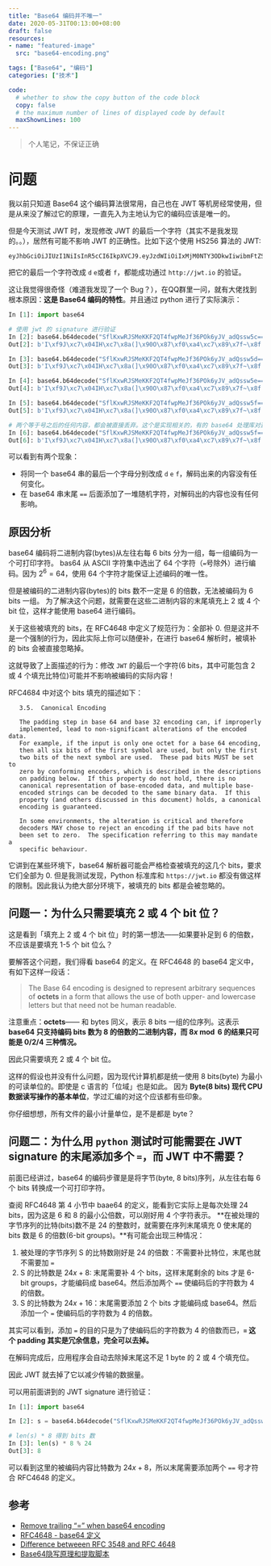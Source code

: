 ```yaml
---
title: "Base64 编码并不唯一"
date: 2020-05-31T00:13:00+08:00
draft: false
resources:
- name: "featured-image"
  src: "base64-encoding.png"

tags: ["Base64", "编码"]
categories: ["技术"]

code:
  # whether to show the copy button of the code block
  copy: false
  # the maximum number of lines of displayed code by default
  maxShownLines: 100
---
```


>个人笔记，不保证正确

# 问题

我以前只知道 Base64 这个编码算法很常用，自己也在 JWT 等机房经常使用，但是从来没了解过它的原理，一直先入为主地认为它的编码应该是唯一的。 

但是今天测试 JWT 时，发现修改 JWT 的最后一个字符（其实不是我发现的。。），居然有可能不影响 JWT 的正确性。比如下这个使用 HS256 算法的 JWT:

```
eyJhbGciOiJIUzI1NiIsInR5cCI6IkpXVCJ9.eyJzdWIiOiIxMjM0NTY3ODkwIiwibmFtZSI6IkpvaG4gRG9lIiwiaWF0IjoxNTE2MjM5MDIyfQ.SflKxwRJSMeKKF2QT4fwpMeJf36POk6yJV_adQssw5c
```

把它的最后一个字符改成 `d` `e`或者 `f`，都能成功通过 `http://jwt.io` 的验证。

这让我觉得很奇怪（难道我发现了一个 Bug？），在QQ群里一问，就有大佬找到根本原因：**这是 Base64 编码的特性**。并且通过 python 进行了实际演示：

```python
In [1]: import base64

# 使用 jwt 的 signature 进行验证
In [2]: base64.b64decode("SflKxwRJSMeKKF2QT4fwpMeJf36POk6yJV_adQssw5c==")
Out[2]: b'I\xf9J\xc7\x04IH\xc7\x8a(]\x90O\x87\xf0\xa4\xc7\x89\x7f~\x8f:N\xb2%V\x9dB\xcb0\xe5'

In [3]: base64.b64decode("SflKxwRJSMeKKF2QT4fwpMeJf36POk6yJV_adQssw5d==")
Out[3]: b'I\xf9J\xc7\x04IH\xc7\x8a(]\x90O\x87\xf0\xa4\xc7\x89\x7f~\x8f:N\xb2%V\x9dB\xcb0\xe5'

In [4]: base64.b64decode("SflKxwRJSMeKKF2QT4fwpMeJf36POk6yJV_adQssw5e==")
Out[4]: b'I\xf9J\xc7\x04IH\xc7\x8a(]\x90O\x87\xf0\xa4\xc7\x89\x7f~\x8f:N\xb2%V\x9dB\xcb0\xe5'

In [5]: base64.b64decode("SflKxwRJSMeKKF2QT4fwpMeJf36POk6yJV_adQssw5f==")
Out[5]: b'I\xf9J\xc7\x04IH\xc7\x8a(]\x90O\x87\xf0\xa4\xc7\x89\x7f~\x8f:N\xb2%V\x9dB\xcb0\xe5'

# 两个等于号之后的任何内容，都会被直接丢弃。这个是实现相关的，有的 base64 处理库对这种情况会报错。
In [6]: base64.b64decode("SflKxwRJSMeKKF2QT4fwpMeJf36POk6yJV_adQssw5f==fdf=df==dfd=fderwe=r")
Out[6]: b'I\xf9J\xc7\x04IH\xc7\x8a(]\x90O\x87\xf0\xa4\xc7\x89\x7f~\x8f:N\xb2%V\x9dB\xcb0\xe5'
```

可以看到有两个现象：

- 将同一个 base64 串的最后一个字母分别改成 `d` `e` `f`，解码出来的内容没有任何变化。
- 在 base64 串末尾 `==` 后面添加了一堆随机字符，对解码出的内容也没有任何影响。

## 原因分析

base64 编码将二进制内容(bytes)从左往右每 6 bits 分为一组，每一组编码为一个可打印字符。
bas64 从 ASCII 字符集中选出了 64 个字符（`=`号除外）进行编码。因为 $2^6=64$，使用 64 个字符才能保证上述编码的唯一性。

但是被编码的二进制内容(bytes)的 bits 数不一定是 6 的倍数，无法被编码为 6 bits 一组。
为了解决这个问题，就需要在这些二进制内容的末尾填充上 2 或 4 个 bit 位，这样才能使用 base64 进行编码。

关于这些被填充的 bits，在 RFC4648 中定义了规范行为：全部补 0.
但是这并不是一个强制的行为，因此实际上你可以随便补，在进行 base64 解析时，被填补的 bits 会被直接忽略掉。

这就导致了上面描述的行为：修改 `JWT` 的最后一个字符(6 bits，其中可能包含 2 或 4 个填充比特位)可能并不影响被编码的实际内容！

RFC4684 中对这个 bits 填充的描述如下：

```
   3.5.  Canonical Encoding

   The padding step in base 64 and base 32 encoding can, if improperly
   implemented, lead to non-significant alterations of the encoded data.
   For example, if the input is only one octet for a base 64 encoding,
   then all six bits of the first symbol are used, but only the first
   two bits of the next symbol are used.  These pad bits MUST be set to
   zero by conforming encoders, which is described in the descriptions
   on padding below.  If this property do not hold, there is no
   canonical representation of base-encoded data, and multiple base-
   encoded strings can be decoded to the same binary data.  If this
   property (and others discussed in this document) holds, a canonical
   encoding is guaranteed.

   In some environments, the alteration is critical and therefore
   decoders MAY chose to reject an encoding if the pad bits have not
   been set to zero.  The specification referring to this may mandate a
   specific behaviour.
```

它讲到在某些环境下，base64 解析器可能会严格检查被填充的这几个 bits，要求它们全部为 0.
但是我测试发现，Python 标准库和 `https://jwt.io` 都没有做这样的限制。因此我认为绝大部分环境下，被填充的 bits 都是会被忽略的。

## 问题一：为什么只需要填充 2 或 4 个 bit 位？

这是看到「填充上 2 或 4 个 bit 位」时的第一想法——如果要补足到 6 的倍数，不应该是要填充 1-5 个 bit 位么？

要解答这个问题，我们得看 base64 的定义。在 RFC4648 的 base64 定义中，有如下这样一段话：

>The Base 64 encoding is designed to represent arbitrary sequences of
**octets** in a form that allows the use of both upper- and lowercase
letters but that need not be human readable.

注意重点：**octets**—— 和 bytes 同义，表示 8 bits 一组的位序列。这表示 **base64 只支持编码 bits 数为 8 的倍数的二进制内容，而 $8x \bmod 6$ 的结果只可能是 0/2/4 三种情况。**

因此只需要填充 2 或 4 个 bit 位。

这样的假设也并没有什么问题，因为现代计算机都是统一使用 8 bits(byte) 为最小的可读单位的。即使是 c 语言的「位域」也是如此。
因为 **Byte(8 bits) 现代 CPU 数据读写操作的基本单位**，学过汇编的对这个应该都有些印象。


你仔细想想，所有文件的最小计量单位，是不是都是 byte？

## 问题二：为什么用 `python` 测试时可能需要在 JWT signature 的末尾添加多个 `=`，而 JWT 中不需要？

前面已经讲过，base64 的编码步骤是是将字节(byte, 8 bits)序列，从左往右每 6 个 bits 转换成一个可打印字符。

查阅 RFC4648 第 4 小节中 baae64 的定义，能看到它实际上是每次处理 24 bits，因为这是 6 和 8 的最小公倍数，可以刚好用 4 个字符表示。
**在被处理的字节序列的比特(bits)数不是 24 的整数时，就需要在序列末尾填充 0 使末尾的 bits 数是 6 的倍数(6-bit groups)。**有可能会出现三种情况：

1. 被处理的字节序列 S 的比特数刚好是 24 的倍数：不需要补比特位，末尾也就不需要加 `=`
1. S 的比特数是 $24x+8$: 末尾需要补 4 个 bits，这样末尾剩余的 bits 才是 6-bit groups，才能编码成 base64。然后添加两个 `==` 使编码后的字符数为 4 的倍数。
1. S 的比特数为 $24x+16$：末尾需要添加 2 个 bits 才能编码成 base64。然后添加一个 `=` 使编码后的字符数为 4 的倍数。

其实可以看到，添加 `=` 的目的只是为了使编码后的字符数为 4 的倍数而已，**`=` 这个 padding 其实是冗余信息，完全可以去掉。**

在解码完成后，应用程序会自动去除掉末尾这不足 1 byte 的 2 或 4 个填充位。

因此 JWT 就去掉了它以减少传输的数据量。

可以用前面讲到的 JWT signature 进行验证：

```python
In [1]: import base64

In [2]: s = base64.b64decode("SflKxwRJSMeKKF2QT4fwpMeJf36POk6yJV_adQssw5c==")

# len(s) * 8 得到 bits 数
In [3]: len(s) * 8 % 24
Out[3]: 8
```

可以看到这里的被编码内容比特数为 $24x+8$，所以末尾需要添加两个 `==` 号才符合 RFC4648 的定义。

## 参考

- [Remove trailing “=” when base64 encoding](https://stackoverflow.com/questions/4492426/remove-trailing-when-base64-encoding)
- [RFC4648 - base64 定义](https://tools.ietf.org/html/rfc4648)
- [Difference betweeen RFC 3548 and RFC 4648](https://stackoverflow.com/questions/37893325/difference-betweeen-rfc-3548-and-rfc-4648)
- [Base64隐写原理和提取脚本](https://www.jianshu.com/p/f1f4e10ad10e)

